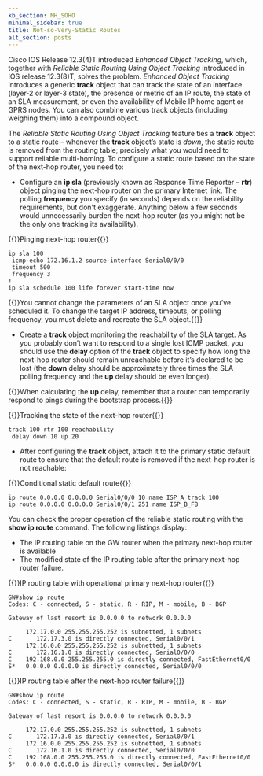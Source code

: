 ```yaml
---
kb_section: MH_SOHO
minimal_sidebar: true
title: Not-so-Very-Static Routes
alt_section: posts
---
```

Cisco IOS Release 12.3(4)T introduced *Enhanced Object Tracking*, which, together with *Reliable Static Routing Using Object Tracking* introduced in IOS release 12.3(8)T, solves the problem. *Enhanced Object Tracking* introduces a generic **track** object that can track the state of an interface (layer-2 or layer-3 state), the presence or metric of an IP route, the state of an SLA measurement, or even the availability of Mobile IP home agent or GPRS nodes. You can also combine various track objects (including weighing them) into a compound object.

The *Reliable Static Routing Using Object Tracking* feature ties a **track** object to a static route – whenever the **track** object’s state is *down*, the static route is removed from the routing table; precisely what you would need to support reliable multi-homing. To configure a static route based on the state of the next-hop router, you need to:

* Configure an **ip sla** (previously known as Response Time Reporter – **rtr**) object pinging the next-hop router on the primary Internet link. The polling **frequency** you specify (in seconds) depends on the reliability requirements, but don't exaggerate. Anything below a few seconds would unnecessarily burden the next-hop router (as you might not be the only one tracking its availability).

{{<cc>}}Pinging next-hop router{{</cc>}}
```
ip sla 100
 icmp-echo 172.16.1.2 source-interface Serial0/0/0
 timeout 500
 frequency 3
!
ip sla schedule 100 life forever start-time now
```

{{<note>}}You cannot change the parameters of an SLA object once you’ve scheduled it. To change the target IP address, timeouts, or polling frequency, you must delete and recreate the SLA object.{{</note>}}

* Create a **track** object monitoring the reachability of the SLA target. As you probably don’t want to respond to a single lost ICMP packet, you should use the **delay** option of the **track** object to specify how long the next-hop router should remain unreachable before it’s declared to be lost (the **down** delay should be approximately three times the SLA polling frequency and the **up** delay should be even longer).

{{<note>}}When calculating the **up** delay, remember that a router can temporarily respond to pings during the bootstrap process.{{</note>}}

{{<cc>}}Tracking the state of the next-hop router{{</cc>}}
```
track 100 rtr 100 reachability
 delay down 10 up 20
```

* After configuring the **track** object, attach it to the primary static default route to ensure that the default route is removed if the next-hop router is not reachable:

{{<cc>}}Conditional static default route{{</cc>}}
```
ip route 0.0.0.0 0.0.0.0 Serial0/0/0 10 name ISP_A track 100
ip route 0.0.0.0 0.0.0.0 Serial0/0/1 251 name ISP_B_FB
```

You can check the proper operation of the reliable static routing with the **show ip route** command. The following listings display:

* The IP routing table on the GW router when the primary next-hop router is available
* The modified state of the IP routing table after the primary next-hop router failure.

{{<cc>}}IP routing table with operational primary next-hop router{{</cc>}}
```
GW#show ip route
Codes: C - connected, S - static, R - RIP, M - mobile, B - BGP

Gateway of last resort is 0.0.0.0 to network 0.0.0.0

     172.17.0.0 255.255.255.252 is subnetted, 1 subnets
C       172.17.3.0 is directly connected, Serial0/0/1
     172.16.0.0 255.255.255.252 is subnetted, 1 subnets
C       172.16.1.0 is directly connected, Serial0/0/0
C    192.168.0.0 255.255.255.0 is directly connected, FastEthernet0/0
S*   0.0.0.0 0.0.0.0 is directly connected, Serial0/0/0
```

{{<cc>}}IP routing table after the next-hop router failure{{</cc>}}
```
GW#show ip route
Codes: C - connected, S - static, R - RIP, M - mobile, B - BGP

Gateway of last resort is 0.0.0.0 to network 0.0.0.0

     172.17.0.0 255.255.255.252 is subnetted, 1 subnets
C       172.17.3.0 is directly connected, Serial0/0/1
     172.16.0.0 255.255.255.252 is subnetted, 1 subnets
C       172.16.1.0 is directly connected, Serial0/0/0
C    192.168.0.0 255.255.255.0 is directly connected, FastEthernet0/0
S*   0.0.0.0 0.0.0.0 is directly connected, Serial0/0/1
```